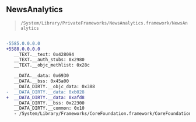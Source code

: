 ## NewsAnalytics

> `/System/Library/PrivateFrameworks/NewsAnalytics.framework/NewsAnalytics`

```diff

-5585.0.0.0.0
+5588.0.0.0.0
   __TEXT.__text: 0x428094
   __TEXT.__auth_stubs: 0x2980
   __TEXT.__objc_methlist: 0x28c

   __DATA.__data: 0x6930
   __DATA.__bss: 0x45a00
   __DATA_DIRTY.__objc_data: 0x388
-  __DATA_DIRTY.__data: 0xb028
+  __DATA_DIRTY.__data: 0xafd8
   __DATA_DIRTY.__bss: 0x22300
   __DATA_DIRTY.__common: 0x10
   - /System/Library/Frameworks/CoreFoundation.framework/CoreFoundation

```
